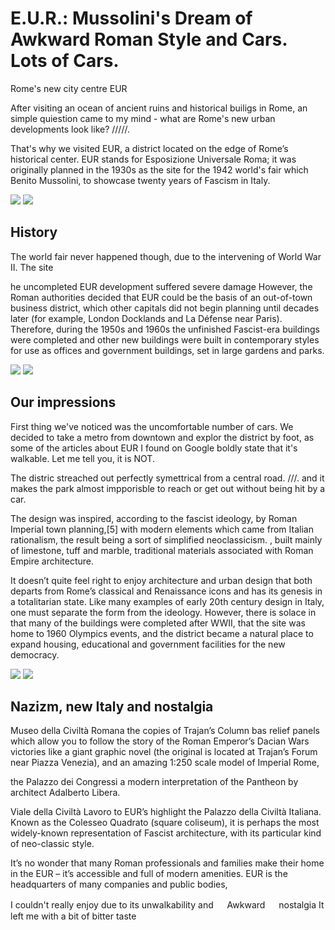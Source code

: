 # E.U.R.: Mussolini's Dream of Awkward Roman Style and Cars. Lots of Cars.

Rome's new city centre EUR

After visiting an ocean of ancient ruins and historical builigs in Rome, an simple quiestion came to my mind - what are Rome's new urban developments look like? /////.

That's why we visited EUR, a district located on the edge of Rome’s historical center. EUR stands for Esposizione Universale Roma; it was originally planned in the 1930s as the site for the 1942 world's fair which Benito Mussolini, to showcase twenty years of Fascism in Italy.

![](EUR1.jpg)
![](EUR2.jpg)

## History

The world fair never happened though, due to the intervening of World War II. The site

he uncompleted EUR development suffered severe damage
However, the Roman authorities decided that EUR could be the basis of an out-of-town business district, which other capitals did not begin planning until decades later (for example, London Docklands and La Défense near Paris). Therefore, during the 1950s and 1960s the unfinished Fascist-era buildings were completed and other new buildings were built in contemporary styles for use as offices and government buildings, set in large gardens and parks.

![](EUR3.jpg)
![](EUR4.jpg)

## Our impressions

First thing we've noticed was the uncomfortable number of cars. We decided to take a metro from downtown and explor the district by foot, as some of the articles about EUR I found on Google boldly state that it's walkable. Let me tell you, it is NOT.

The distric streached out perfectly symettrical from a central road. ///. and it makes the park almost impporisble to reach or get out without being hit by a car.

The design was inspired, according to the fascist ideology, by Roman Imperial town planning,[5] with modern elements which came from Italian rationalism, the result being a sort of simplified neoclassicism.
, built mainly of limestone, tuff and marble, traditional materials associated with Roman Empire architecture.

It doesn’t quite feel right to enjoy architecture and urban design that both departs from Rome’s classical and Renaissance icons and has its genesis in a totalitarian state. Like many examples of early 20th century design in Italy, one must separate the form from the ideology. However, there is solace in that many of the buildings were completed after WWII, that the site was home to 1960 Olympics events, and the district became a natural place to expand housing, educational and government facilities for the new democracy.

![](EUR5.jpg)
![](EUR6.jpg)

## Nazizm, new Italy and nostalgia

Museo della Civiltà Romana
the copies of Trajan’s Column bas relief panels which allow you to follow the story of the Roman Emperor’s Dacian Wars victories like a giant graphic novel (the original is located at Trajan’s Forum near Piazza Venezia), and an amazing 1:250 scale model of Imperial Rome,

the Palazzo dei Congressi
a modern interpretation of the Pantheon by architect Adalberto Libera.

Viale della Civiltà Lavoro to EUR’s highlight
the Palazzo della Civiltà Italiana. Known as the Colesseo Quadrato (square coliseum), it is perhaps the most widely-known representation of Fascist architecture, with its particular kind of neo-classic style.

It’s no wonder that many Roman professionals and families make their home in the EUR – it’s accessible and full of modern amenities.
EUR is the headquarters of many companies and public bodies,

I couldn't really enjoy due to its unwalkability and 　 Awkward 　 nostalgia
It left me with a bit of bitter taste
